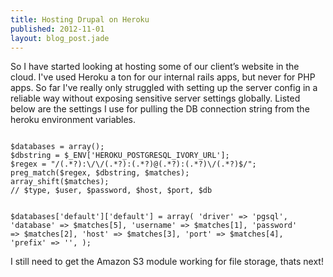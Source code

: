 ```yaml
---
title: Hosting Drupal on Heroku
published: 2012-11-01
layout: blog_post.jade
---
```


So I have started looking at hosting some of our client’s website in the cloud. I've used Heroku a ton for our internal rails apps, but never for PHP apps. So far I've really only struggled with setting up the server config in a reliable way without exposing sensitive server settings globally. Listed below are the settings I use for pulling the DB connection string from the heroku environment variables.

<code class="language-php">
$databases = array();
$dbstring = $_ENV['HEROKU_POSTGRESQL_IVORY_URL'];
$regex = "/(.*?):\/\/(.*?):(.*?)@(.*?):(.*?)\/(.*?)$/";
preg_match($regex, $dbstring, $matches);
array_shift($matches);
// $type, $user, $password, $host, $port, $db

$databases['default']['default'] = array(
    'driver' => 'pgsql',
    'database' => $matches[5],
    'username' => $matches[1],
    'password' => $matches[2],
    'host' => $matches[3],
    'port' => $matches[4],
    'prefix' => '',
);
</code>

I still need to get the Amazon S3 module working for file storage, thats next!
